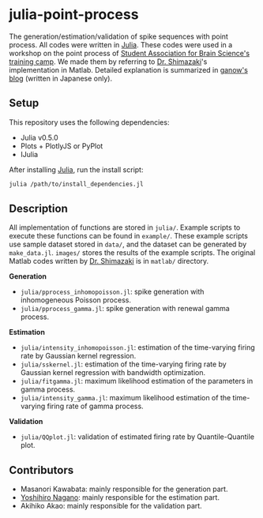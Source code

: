 # julia-point-process

The generation/estimation/validation of spike sequences with point process. All codes were written in [Julia](http://julialang.org/).
These codes were used in a workshop on the point process of [Student Association for Brain Science's training camp](http://brainsci.jp/blog/2017/03/04/camp2017/).
We made them by referring to [Dr. Shimazaki](http://www.neuralengine.org/index_en.html)'s implementation in Matlab.
Detailed explanation is summarized in [ganow's blog](http://ganow.me/article/julia-point-process) (written in Japanese only).

## Setup

This repository uses the following dependencies:

- Julia v0.5.0
- Plots + PlotlyJS or PyPlot
- IJulia

After installing [Julia](http://julialang.org/), run the install script:

```sh
julia /path/to/install_dependencies.jl
```

## Description

All implementation of functions are stored in `julia/`.
Example scripts to execute these functions can be found in `example/`.
These example scripts use sample dataset stored in `data/`, and the dataset can be generated by `make_data.jl`.
`images/` stores the results of the example scripts.
The original Matlab codes written by [Dr. Shimazaki](http://www.neuralengine.org/index_en.html) is in `matlab/` directory.

**Generation**

- `julia/pprocess_inhomopoisson.jl`: spike generation with inhomogeneous Poisson process.
- `julia/pprocess_gamma.jl`: spike generation with renewal gamma process.

**Estimation**

- `julia/intensity_inhomopoisson.jl`: estimation of the time-varying firing rate by Gaussian kernel regression.
- `julia/sskernel.jl`: estimation of the time-varying firing rate by Gaussian kernel regression with bandwidth optimization.
- `julia/fitgamma.jl`: maximum likelihood estimation of the parameters in gamma process.
- `julia/intensity_gamma.jl`: maximum likelihood estimation of the time-varying firing rate of gamma process.

**Validation**

- `julia/QQplot.jl`: validation of estimated firing rate by Quantile-Quantile plot.

## Contributors

- Masanori Kawabata: mainly responsible for the generation part.
- [Yoshihiro Nagano](http://ganow.me/): mainly responsible for the estimation part.
- Akihiko Akao: mainly responsible for the validation part.